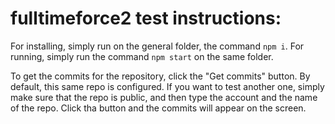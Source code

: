 # fulltimeforce2 test instructions:

For installing, simply run on the general folder, the command `npm i`.
For running, simply run the command `npm start` on the same folder.

To get the commits for the repository, click the "Get commits" button. By default, this same repo is configured.
If you want to test another one, simply make sure that the repo is public, and then type the account and 
the name of the repo. Click tha button and the commits will appear on the screen.
